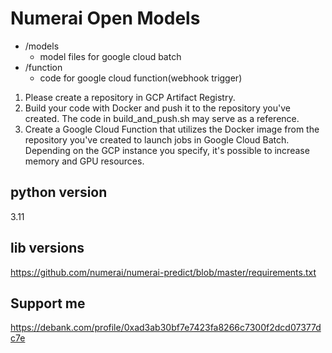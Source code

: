 # Numerai Open Models

- /models
  - model files for google cloud batch
- /function
  - code for google cloud function(webhook trigger)

1. Please create a repository in GCP Artifact Registry.
1. Build your code with Docker and push it to the repository you've created. The code in build_and_push.sh may serve as a reference.
1. Create a Google Cloud Function that utilizes the Docker image from the repository you've created to launch jobs in Google Cloud Batch. Depending on the GCP instance you specify, it's possible to increase memory and GPU resources.

## python version

3.11

## lib versions

https://github.com/numerai/numerai-predict/blob/master/requirements.txt

## Support me

https://debank.com/profile/0xad3ab30bf7e7423fa8266c7300f2dcd07377dc7e
